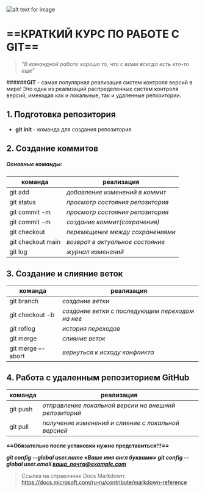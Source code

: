 ![alt text for image](https://upload.wikimedia.org/wikipedia/commons/e/e0/Git-logo.svg) 
# ==**КРАТКИЙ КУРС ПО РАБОТЕ С GIT**==
> *"В командной работе хорошо то, что с вами всегда есть кто-то еще"*

######**GIT** - самая популярная реализация систем контроля версий в мире! Это одна из реализаций распределенных систем контроля версий, имеющая как и локальные, так и удаленные репозитории.

## 1. Подготовка репозитория
- **git init** - команда для создания репозитория
## 2. Создание коммитов
##### Основные команды:
|  команда | реализация |
|----------|-----------|
|  git add | *добавление изменений в коммит* |
|git status| *просмотр состояния репозитория* | 
|git commit -m| *просмотр состояния репозитория* | 
|git commit -m| *создание коммит(сохранения)* | 
|git checkout| *перемещение между сохранениями* | 
|git checkout main| *возврат в  актуальное состояние* | 
|git log| *журнал изменений* |

## 3. Создание и слияние веток
|  команда | реализация |
|----------|-----------|
|git branch| *создание ветки* |
|git checkout -b| *создание ветки с последующим переходом на нее* |
|git reflog| *история переходов* |
|git merge| *слияние веток* |
|git merge –-abort | *вернуться к исходу конфликта* |

## 4. Работа с удаленным репозиторием GitHub
|  команда | реализация |
|----------|-----------|
|git push| *отправление локальной версии на внешний репозиторий* |
|git pull| *получение изменений и слияние с локальной версией* |


**==Обязательно после установки нужно представиться!!!==**

***git config --global user.name «Ваше имя англ буквами»***
***git config --global user.email ваша_почта@example.com***

> Ссылка на справочник Docs Markdown: https://docs.microsoft.com/ru-ru/contribute/markdown-reference